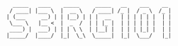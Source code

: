 ```
   _____   ____    _____     _____   __    ___    __ 
  / ____| |___ \  |  __ \   / ____| /_ |  / _ \  /_ |
 | (___     __) | | |__) | | |  __   | | | | | |  | |
  \___ \   |__ <  |  _  /  | | |_ |  | | | | | |  | |
  ____) |  ___) | | | \ \  | |__| |  | | | |_| |  | |
 |_____/  |____/  |_|  \_\  \_____|  |_|  \___/   |_|
                                                     
 ```                                                   

<!---
S3RG101/S3RG101 is a ✨ special ✨ repository because its `README.md` (this file) appears on your GitHub profile.
You can click the Preview link to take a look at your changes.
--->
